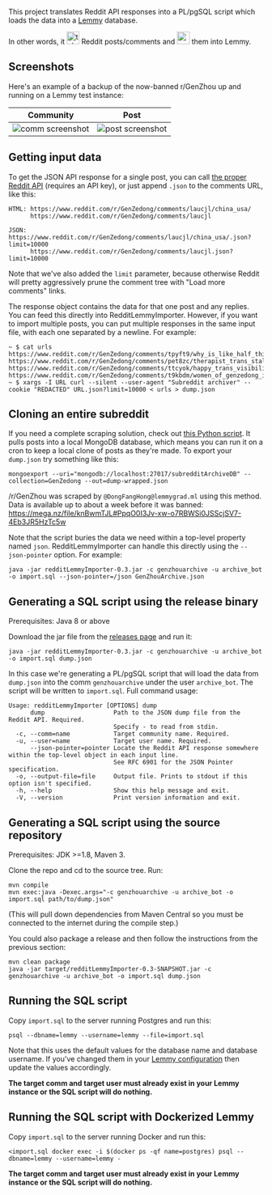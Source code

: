 This project translates Reddit API responses into a PL/pgSQL script which loads the data into a [Lemmy](https://github.com/LemmyNet/lemmy/) database. 

In other words, it <img alt="takes" src="https://user-images.githubusercontent.com/95945959/166686199-b78b681c-843f-4d2f-9d51-ec65f8d0d630.png" height="25" /> Reddit posts/comments and <img alt="puts" src="https://user-images.githubusercontent.com/95945959/166686493-be7fb6da-a3ef-4312-8a46-90a650d4e552.png" height="25" /> them into Lemmy.

## Screenshots

Here's an example of a backup of the now-banned r/GenZhou up and running on a Lemmy test instance:

Community|Post
---|---
![comm screenshot](https://user-images.githubusercontent.com/95945959/166649549-1d4eddfc-2a4e-4b83-a8c4-ef5935584b30.png)|![post screenshot](https://user-images.githubusercontent.com/95945959/166649995-df61648f-4346-4d6d-8545-ad26414cbd7d.png)

## Getting input data

To get the JSON API response for a single post, you can call [the proper Reddit API](https://www.reddit.com/dev/api/#GET_comments_{article}) (requires an API key), or just append `.json` to the comments URL, like this:

```
HTML: https://www.reddit.com/r/GenZedong/comments/laucjl/china_usa/
      https://www.reddit.com/r/GenZedong/comments/laucjl

JSON: https://www.reddit.com/r/GenZedong/comments/laucjl/china_usa/.json?limit=10000
      https://www.reddit.com/r/GenZedong/comments/laucjl.json?limit=10000
```

Note that we've also added the `limit` parameter, because otherwise Reddit will pretty aggressively prune the comment tree with "Load more comments" links.

The response object contains the data for that one post and any replies. You can feed this directly into RedditLemmyImporter. However, if you want to import multiple posts, you can put multiple responses in the same input file, with each one separated by a newline. For example:

```
~ $ cat urls
https://www.reddit.com/r/GenZedong/comments/tpyft9/why_is_like_half_this_sub_made_of_trans_women/
https://www.reddit.com/r/GenZedong/comments/pet8zc/therapist_trans_stalin_isnt_real_she_cant_hurt/
https://www.reddit.com/r/GenZedong/comments/ttcyok/happy_trans_visibility_day_comrades/
https://www.reddit.com/r/GenZedong/comments/t9kbdm/women_of_genzedong_i_congratulate_you_for_your_day/
~ $ xargs -I URL curl --silent --user-agent "Subreddit archiver" --cookie "REDACTED" URL.json?limit=10000 < urls > dump.json
```

## Cloning an entire subreddit

If you need a complete scraping solution, check out [this Python script](https://lemmygrad.ml/post/187006/comment/130292). It pulls posts into a local MongoDB database, which means you can run it on a cron to keep a local clone of posts as they're made. To export your `dump.json` try something like this:

```
mongoexport --uri="mongodb://localhost:27017/subredditArchiveDB" --collection=GenZedong --out=dump-wrapped.json
```

/r/GenZhou was scraped by `@DongFangHong@lemmygrad.ml` using this method. Data is available up to about a week before it was banned:  
https://mega.nz/file/knBwmTJL#PpqO0I3Jv-xw-o7RBWSi0JSScjSV7-4Eb3JR5HzTc5w

Note that the script buries the data we need within a top-level property named `json`. RedditLemmyImporter can handle this directly using the `--json-pointer` option. For example:

```
java -jar redditLemmyImporter-0.3.jar -c genzhouarchive -u archive_bot -o import.sql --json-pointer=/json GenZhouArchive.json
```

## Generating a SQL script using the release binary

Prerequisites: Java 8 or above

Download the jar file from the [releases page](https://github.com/rileynull/RedditLemmyImporter/releases) and run it:

```
java -jar redditLemmyImporter-0.3.jar -c genzhouarchive -u archive_bot -o import.sql dump.json
```

In this case we're generating a PL/pgSQL script that will load the data from `dump.json` into the comm `genzhouarchive` under the user `archive_bot`. The script will be written to `import.sql`. Full command usage:

```
Usage: redditLemmyImporter [OPTIONS] dump
      dump                   Path to the JSON dump file from the Reddit API. Required.
                             Specify - to read from stdin.
  -c, --comm=name            Target community name. Required.
  -u, --user=name            Target user name. Required.
      --json-pointer=pointer Locate the Reddit API response somewhere within the top-level object in each input line.
                             See RFC 6901 for the JSON Pointer specification.
  -o, --output-file=file     Output file. Prints to stdout if this option isn't specified.
  -h, --help                 Show this help message and exit.
  -V, --version              Print version information and exit.
```

## Generating a SQL script using the source repository

Prerequisites: JDK >=1.8, Maven 3. 

Clone the repo and cd to the source tree. Run:

```
mvn compile
mvn exec:java -Dexec.args="-c genzhouarchive -u archive_bot -o import.sql path/to/dump.json"
```

(This will pull down dependencies from Maven Central so you must be connected to the internet during the compile step.)

You could also package a release and then follow the instructions from the previous section:

```
mvn clean package
java -jar target/redditLemmyImporter-0.3-SNAPSHOT.jar -c genzhouarchive -u archive_bot -o import.sql dump.json
```

## Running the SQL script

Copy `import.sql` to the server running Postgres and run this:

```
psql --dbname=lemmy --username=lemmy --file=import.sql
```

Note that this uses the default values for the database name and database username. If you've changed them in your [Lemmy configuration](https://join-lemmy.org/docs/en/administration/configuration.html#full-config-with-default-values) then update the values accordingly.

**The target comm and target user must already exist in your Lemmy instance or the SQL script will do nothing.**

## Running the SQL script with Dockerized Lemmy

Copy `import.sql` to the server running Docker and run this:

```
<import.sql docker exec -i $(docker ps -qf name=postgres) psql --dbname=lemmy --username=lemmy -
```

**The target comm and target user must already exist in your Lemmy instance or the SQL script will do nothing.**
